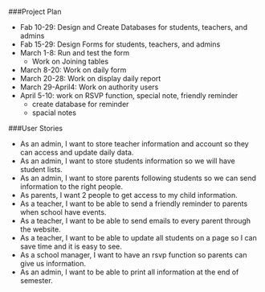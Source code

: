 ###Project Plan
- Fab 10-29:  Design and Create Databases for students, teachers, and admins
- Fab 15-29: Design Forms for students, teachers, and admins
- March 1-8: Run and test the form
    * Work on Joining tables
- March 8-20: Work on daily form
- March 20-28: Work on display daily report
- March 29-April4: Work on authority users
- April 5-10: work on RSVP function, special note, friendly reminder
     * create database for reminder
     * spacial notes


###User Stories

- As an admin, I want to store teacher information and account so they can access and update daily data.
- As an admin, I want to store students information so we will have student lists.
- As an admin, I want to store parents following students so we can send information to the right people.
- As parents, I want 2 people to get access to my child information.
- As a teacher, I want to be able to send a friendly reminder to parents when school have events.
- As a teacher, I want to be able to send emails to every parent through the website.
- As a teacher, I want to be able to update all students on a page so I can save time and it is easy to see.
- As a school manager, I want to have an rsvp function so parents can give us information.
- As an admin, I want to be able to print all information at the end of semester.


